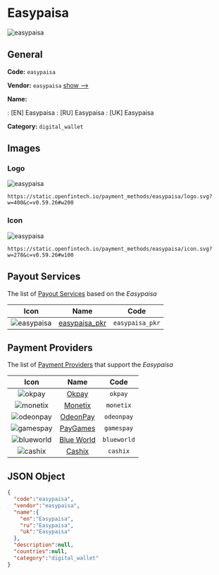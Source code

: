 
# Easypaisa 
![easypaisa](https://static.openfintech.io/payment_methods/easypaisa/logo.svg?w=400&c=v0.59.26#w200)  

## General 
**Code:** `easypaisa` 
 
**Vendor:** `easypaisa` [show -->](/vendors/easypaisa/) 
 
**Name:** 
 
:	[EN] Easypaisa 
:	[RU] Easypaisa 
:	[UK] Easypaisa 
 
**Category:** `digital_wallet` 
 

## Images 

### Logo 
![easypaisa](https://static.openfintech.io/payment_methods/easypaisa/logo.svg?w=400&c=v0.59.26#w200)  

```
https://static.openfintech.io/payment_methods/easypaisa/logo.svg?w=400&c=v0.59.26#w200
```  

### Icon 
![easypaisa](https://static.openfintech.io/payment_methods/easypaisa/icon.svg?w=278&c=v0.59.26#w100)  

```
https://static.openfintech.io/payment_methods/easypaisa/icon.svg?w=278&c=v0.59.26#w100
```  

## Payout Services 
 
The list of [Payout Services](/payout-services/) based on the _Easypaisa_ 

|Icon|Name|Code| 
|:---:|:---:|:---:| 
|![easypaisa](https://static.openfintech.io/payout_methods/easypaisa/icon.png?w=278&c=v0.59.26#w40) |[easypaisa_pkr](/payout-services/easypaisa_pkr/)|`easypaisa_pkr`| 
 

## Payment Providers 
 
The list of [Payment Providers](/payment-providers/) that support the _Easypaisa_ 

|Icon|Name|Code| 
|:---:|:---:|:---:| 
|![okpay](https://static.openfintech.io/payment_providers/okpay/icon.png?w=278&c=v0.59.26#w100) |[Okpay](/payment-providers/okpay/)|`okpay`| 
|![monetix](https://static.openfintech.io/payment_providers/monetix/icon.png?w=278&c=v0.59.26#w100) |[Monetix](/payment-providers/monetix/)|`monetix`| 
|![odeonpay](https://static.openfintech.io/payment_providers/odeonpay/icon.png?w=278&c=v0.59.26#w100) |[OdeonPay](/payment-providers/odeonpay/)|`odeonpay`| 
|![gamespay](https://static.openfintech.io/payment_providers/gamespay/icon.svg?w=278&c=v0.59.26#w100) |[PayGames](/payment-providers/gamespay/)|`gamespay`| 
|![blueworld](https://static.openfintech.io/payment_providers/blueworld/icon.png?w=278&c=v0.59.26#w100) |[Blue World](/payment-providers/blueworld/)|`blueworld`| 
|![cashix](https://static.openfintech.io/payment_providers/cashix/icon.png?w=278&c=v0.59.26#w100) |[Cashix](/payment-providers/cashix/)|`cashix`| 
 

## JSON Object 

```json
{
  "code":"easypaisa",
  "vendor":"easypaisa",
  "name":{
    "en":"Easypaisa",
    "ru":"Easypaisa",
    "uk":"Easypaisa"
  },
  "description":null,
  "countries":null,
  "category":"digital_wallet"
}
```  
